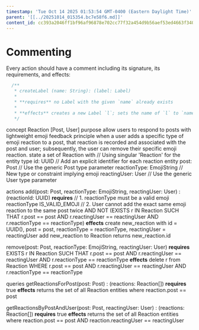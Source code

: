 ```yaml
---
timestamp: 'Tue Oct 14 2025 01:53:54 GMT-0400 (Eastern Daylight Time)'
parent: '[[../20251014_015354.bc7e58f6.md]]'
content_id: cc393a2046ff1bf96af96878e702cc77f32a454d9b56aef53ed4663f3402759b
---
```


# Commenting

Every action should have a comment including its signature, its requirements, and effects:

```typescript
  /**
   * createLabel (name: String): (label: Label)
   *
   * **requires** no Label with the given `name` already exists
   *
   * **effects** creates a new Label `l`; sets the name of `l` to `name`; returns `l` as `label`
   */
```

concept Reaction \[Post, User]
purpose allow users to respond to posts with lightweight emoji feedback
principle when a user adds a specific type of emoji reaction to a post, that reaction is recorded and associated with the post and user; subsequently, the user can remove their specific emoji reaction.
state
a set of Reaction with // Using singular 'Reaction' for the entity type
id: UUID            // Add an explicit identifier for each reaction entity
post: Post          // Use the generic Post type parameter
reactionType: EmojiString // New type or constraint implying emoji
reactingUser: User  // Use the generic User type parameter

actions
add(post: Post, reactionType: EmojiString, reactingUser: User) : (reactionId: UUID)
**requires**
// 1. reactionType must be a valid emoji
reactionType IS\_VALID\_EMOJI
// 2. User cannot add the exact same emoji reaction to the same post twice
AND NOT (EXISTS r IN Reaction SUCH THAT r.post == post AND r.reactingUser == reactingUser AND r.reactionType == reactionType)
**effects** create new\_reaction with id = UUID(), post = post, reactionType = reactionType, reactingUser = reactingUser
add new\_reaction to Reaction
returns new\_reaction.id

remove(post: Post, reactionType: EmojiString, reactingUser: User)
**requires** EXISTS r IN Reaction SUCH THAT r.post == post AND r.reactingUser == reactingUser AND r.reactionType == reactionType
**effects** delete r from Reaction WHERE r.post == post AND r.reactingUser == reactingUser AND r.reactionType == reactionType

queries
getReactionsForPost(post: Post) : (reactions: Reaction\[])
**requires** true
**effects** returns the set of all Reaction entities where reaction.post == post

getReactionsByPostAndUser(post: Post, reactingUser: User) : (reactions: Reaction\[])
**requires** true
**effects** returns the set of all Reaction entities where reaction.post == post AND reaction.reactingUser == reactingUser
